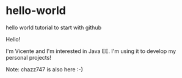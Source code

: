 # hello-world
hello world tutorial to start with github

Hello!

I'm Vicente and I'm interested in Java EE. I'm using it to develop my personal projects!

Note: chazz747 is also here :-)

